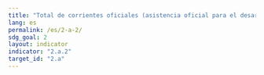 ```yaml
---
title: "Total de corrientes oficiales (asistencia oficial para el desarrollo más otras corrientes oficiales) destinado al sector de la agricultura"
lang: es
permalink: /es/2-a-2/
sdg_goal: 2
layout: indicator
indicator: "2.a.2"
target_id: "2.a"
---
```


